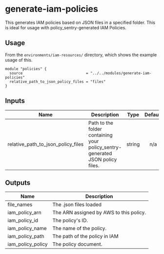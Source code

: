 # generate-iam-policies

This generates IAM policies based on JSON files in a specified folder. This is ideal for usage with policy_sentry-generated IAM Policies.

## Usage

From the `environments/iam-resources/` directory, which shows the example usage of this.

```hcl-terraform
module "policies" {
  source                             = "../../modules/generate-iam-policies"
  relative_path_to_json_policy_files = "files"
}
```

<!-- BEGINNING OF PRE-COMMIT-TERRAFORM DOCS HOOK -->
## Inputs

| Name | Description | Type | Default | Required |
|------|-------------|:----:|:-----:|:-----:|
| relative\_path\_to\_json\_policy\_files | Path to the folder containing your policy_sentry-generated JSON policy files. | string | n/a | yes |

## Outputs

| Name | Description |
|------|-------------|
| file\_names | The .json files loaded |
| iam\_policy\_arn | The ARN assigned by AWS to this policy. |
| iam\_policy\_id | The policy's ID. |
| iam\_policy\_name | The name of the policy. |
| iam\_policy\_path | The path of the policy in IAM |
| iam\_policy\_policy | The policy document. |

<!-- END OF PRE-COMMIT-TERRAFORM DOCS HOOK -->
